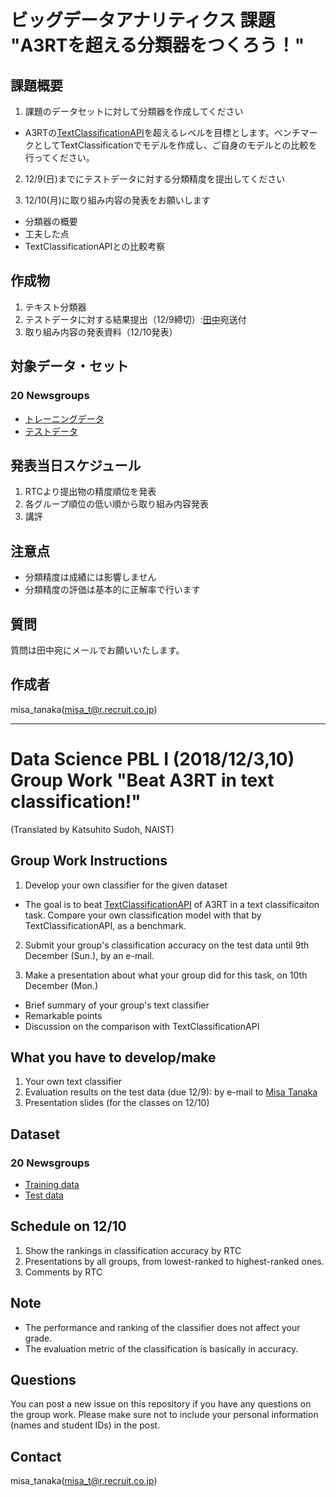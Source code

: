 # ビッグデータアナリティクス 課題 "A3RTを超える分類器をつくろう！"
## 課題概要

1. 課題のデータセットに対して分類器を作成してください
- A3RTの[TextClassificationAPI](https://a3rt.recruit-tech.co.jp/product/textClassificationAPI/)を超えるレベルを目標とします。ベンチマークとしてTextClassificationでモデルを作成し、ご自身のモデルとの比較を行ってください。
   
2. 12/9(日)までにテストデータに対する分類精度を提出してください

3. 12/10(月)に取り組み内容の発表をお願いします
- 分類器の概要
- 工夫した点
- TextClassificationAPIとの比較考察

## 作成物
1. テキスト分類器
2. テストデータに対する結果提出（12/9締切）:[田中](misa_t@r.recruit.co.jp)宛送付
3. 取り組み内容の発表資料（12/10発表）

## 対象データ・セット
### 20 Newsgroups 
- [トレーニングデータ](http://firestorage.jp/download/33f1121a197cd0ed558e7f2b5915cf02e6806f04)
- [テストデータ](https://github.com/A3RT/2018NAIST_A3RT/blob/master/%E8%A9%95%E4%BE%A1%E6%A4%9C%E8%A8%BC_%E6%8F%90%E5%87%BA%E3%83%95%E3%82%A9%E3%83%BC%E3%83%9E%E3%83%83%E3%83%88.csv)

## 発表当日スケジュール
1. RTCより提出物の精度順位を発表
2. 各グループ順位の低い順から取り組み内容発表 
3. 講評


## 注意点
- 分類精度は成績には影響しません
- 分類精度の評価は基本的に正解率で行います


## 質問
質問は田中宛にメールでお願いいたします。

## 作成者
misa_tanaka(misa_t@r.recruit.co.jp)


*    *    *

# Data Science PBL I (2018/12/3,10) Group Work "Beat A3RT in text classification!"
(Translated by Katsuhito Sudoh, NAIST)
## Group Work Instructions

1. Develop your own classifier for the given dataset
- The goal is to beat [TextClassificationAPI](https://a3rt.recruit-tech.co.jp/product/textClassificationAPI/) of A3RT in a text classificaiton task. Compare your own classification model with that by TextClassificationAPI, as a benchmark.
   
2. Submit your group's classification accuracy on the test data until 9th December (Sun.), by an e-mail.

3. Make a presentation about what your group did for this task, on 10th December (Mon.)
- Brief summary of your group's text classifier
- Remarkable points
- Discussion on the comparison with TextClassificationAPI

## What you have to develop/make
1. Your own text classifier
2. Evaluation results on the test data (due 12/9): by e-mail to [Misa Tanaka](misa_t@r.recruit.co.jp)
3. Presentation slides (for the classes on 12/10)

## Dataset
### 20 Newsgroups 
- [Training data](http://firestorage.jp/download/33f1121a197cd0ed558e7f2b5915cf02e6806f04)
- [Test data](https://github.com/misa-https://github.com/A3RT/2018NAIST_A3RT/blob/master/%E8%A9%95%E4%BE%A1%E6%A4%9C%E8%A8%BC_%E6%8F%90%E5%87%BA%E3%83%95%E3%82%A9%E3%83%BC%E3%83%9E%E3%83%83%E3%83%88.csv)

## Schedule on 12/10
1. Show the rankings in classification accuracy by RTC
2. Presentations by all groups, from lowest-ranked to highest-ranked ones.
3. Comments by RTC


## Note
- The performance and ranking of the classifier does not affect your grade.
- The evaluation metric of the classification is basically in accuracy.


## Questions

You can post a new issue on this repository if you have any questions on the group work.
Please make sure not to include your personal information (names and student IDs) in the post.

## Contact
misa_tanaka(misa_t@r.recruit.co.jp)

